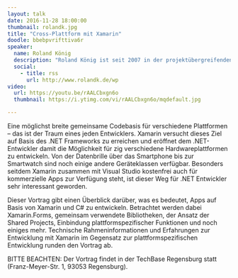 ```yaml
---
layout: talk
date: 2016-11-28 18:00:00
thumbnail: rolandk.jpg
title: "Cross-Plattform mit Xamarin"
doodle: bbebpvrifttiva6r
speaker:
  name: Roland König
  description: "Roland König ist seit 2007 in der projektübergreifenden Produktentwicklung bei IGZ im oberpfälzischen Falkenberg beschäftigt. Seine beruflichen Schwerpunkte liegen im Bereich der Industrie 4.0 mit einem klaren Fokus auf Anforderungen moderner Intralogistik. Über seine Erfahrungen bezogen auf seine hobbymäßigen Projekte schreibt er regelmäßig auf seinem Blog unter [www.rolandk.de/wp](http://www.rolandk.de/wp)." 
  social:
    - title: rss
      url: http://www.rolandk.de/wp
video:
  url: https://youtu.be/rAALCbxgn6o
  thumbnail: https://i.ytimg.com/vi/rAALCbxgn6o/mqdefault.jpg

---
```

Eine möglichst breite gemeinsame Codebasis für verschiedene Plattformen – das ist der Traum eines jeden Entwicklers. Xamarin versucht dieses Ziel auf Basis des .NET Frameworks zu erreichen und eröffnet dem .NET-Entwickler damit die Möglichkeit für zig verschiedene Hardwareplattformen zu entwickeln. Von der Datenbrille über das Smartphone bis zur Smartwatch sind noch einige andere Geräteklassen verfügbar. Besonders seitdem Xamarin zusammen mit Visual Studio kostenfrei auch für kommerzielle Apps zur Verfügung steht, ist dieser Weg für .NET Entwickler sehr interessant geworden.

Dieser Vortrag gibt einen Überblick darüber, was es bedeutet, Apps auf Basis von Xamarin und C# zu entwickeln. Betrachtet werden dabei Xamarin.Forms, gemeinsam verwendete Bibliotheken, der Ansatz der Shared Projects, Einbindung plattformspezifischer Funktionen und noch einiges mehr. Technische Rahmeninformationen und Erfahrungen zur Entwicklung mit Xamarin im Gegensatz zur plattformspezifischen Entwicklung runden den Vortrag ab.

BITTE BEACHTEN: Der Vortrag findet in der TechBase Regensburg statt (Franz-Meyer-Str. 1, 93053 Regensburg).